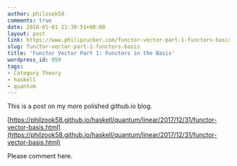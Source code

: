 ```yaml
---
author: philzook58
comments: true
date: 2018-01-01 21:30:51+00:00
layout: post
link: https://www.philipzucker.com/functor-vector-part-1-functors-basis/
slug: functor-vector-part-1-functors-basis
title: 'Functor Vector Part 1: Functors in the Basis'
wordpress_id: 959
tags:
- Category Theory
- haskell
- quantum
---
```


This is a post on my more polished github.io blog.

[https://philzook58.github.io/haskell/quantum/linear/2017/12/31/functor-vector-basis.html](https://philzook58.github.io/haskell/quantum/linear/2017/12/31/functor-vector-basis.html)

Please comment here.






